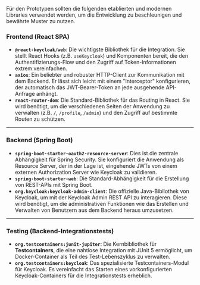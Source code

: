 Für den Prototypen sollten die folgenden etablierten und modernen Libraries verwendet werden, um die Entwicklung zu beschleunigen und bewährte Muster zu nutzen.

### Frontend (React SPA)

* **`@react-keycloak/web`**: Die wichtigste Bibliothek für die Integration. Sie stellt React Hooks (z.B. `useKeycloak`) und Komponenten bereit, die den Authentifizierungs-Flow und den Zugriff auf Token-Informationen extrem vereinfachen.
* **`axios`**: Ein beliebter und robuster HTTP-Client zur Kommunikation mit dem Backend. Er lässt sich leicht mit einem "Interceptor" konfigurieren, der automatisch das JWT-Bearer-Token an jede ausgehende API-Anfrage anhängt.
* **`react-router-dom`**: Die Standard-Bibliothek für das Routing in React. Sie wird benötigt, um die verschiedenen Seiten der Anwendung zu verwalten (z.B. `/`, `/profile`, `/admin`) und den Zugriff auf bestimmte Routen zu schützen.

---

### Backend (Spring Boot)

* **`spring-boot-starter-oauth2-resource-server`**: Dies ist die zentrale Abhängigkeit für Spring Security. Sie konfiguriert die Anwendung als Resource Server, der in der Lage ist, eingehende JWTs von einem externen Authorization Server wie Keycloak zu validieren.
* **`spring-boot-starter-web`**: Die Standard-Abhängigkeit für die Erstellung von REST-APIs mit Spring Boot.
* **`org.keycloak:keycloak-admin-client`**: Die offizielle Java-Bibliothek von Keycloak, um mit der Keycloak Admin REST API zu interagieren. Diese wird benötigt, um die administrativen Funktionen wie das Erstellen und Verwalten von Benutzern aus dem Backend heraus umzusetzen.

---

### Testing (Backend-Integrationstests)

* **`org.testcontainers:junit-jupiter`**: Die Kernbibliothek für **Testcontainers**, die eine nahtlose Integration mit JUnit 5 ermöglicht, um Docker-Container als Teil des Test-Lebenszyklus zu verwalten.
* **`org.testcontainers:keycloak`**: Das spezialisierte Testcontainers-Modul für Keycloak. Es vereinfacht das Starten eines vorkonfigurierten Keycloak-Containers für die Integrationstests erheblich.
